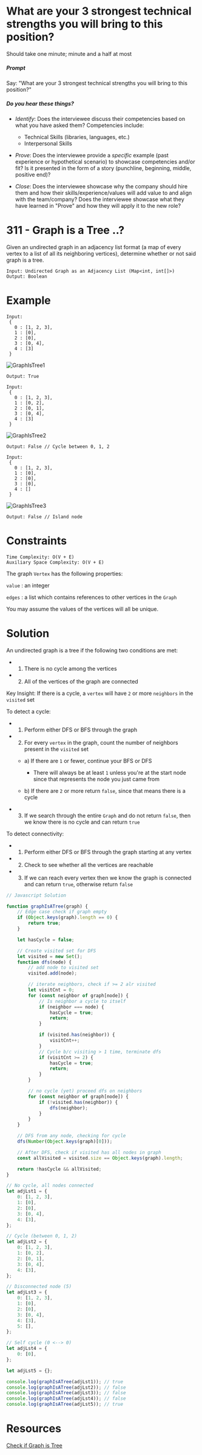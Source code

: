 # What are your 3 strongest technical strengths you will bring to this position?

Should take one minute; minute and a half at most

##### Prompt

Say: "What are your 3 strongest technical strengths you will bring to this position?"

##### Do you hear these things?

- _Identify_: Does the interviewee discuss their competencies based on what you have asked them? Competencies include:

  - Technical Skills (libraries, languages, etc.)
  - Interpersonal Skills

- _Prove_: Does the interviewee provide a _specific_ example (past experience or hypothetical scenario) to showcase competencies and/or fit? Is it presented in the form of a story (punchline, beginning, middle, positive end)?

- _Close_: Does the interviewee showcase why the company should hire them and how their skills/experience/values will add value to and align with the team/company? Does the interviewee showcase what they have learned in "Prove" and how they will apply it to the new role?

# 311 - Graph is a Tree ..?

Given an undirected graph in an adjacency list format (a map of every vertex to a list of all its neighboring vertices), determine whether or not said graph is a tree.

```
Input: Undirected Graph as an Adjacency List (Map<int, int[]>)
Output: Boolean
```

# Example

```
Input:
 {
   0 : [1, 2, 3],
   1 : [0],
   2 : [0],
   3 : [0, 4],
   4 : [3]
 }
```

![GraphIsTree1](http://res.cloudinary.com/outco-io/image/upload/v1520910500/GraphIsTree1.png)

```
Output: True
```

```
Input:
 {
   0 : [1, 2, 3],
   1 : [0, 2],
   2 : [0, 1],
   3 : [0, 4],
   4 : [3]
 }
```

![GraphIsTree2](http://res.cloudinary.com/outco-io/image/upload/c_scale,w_400/v1520910500/GraphIsTree2.png)

```
Output: False // Cycle between 0, 1, 2
```

```
Input:
 {
   0 : [1, 2, 3],
   1 : [0],
   2 : [0],
   3 : [0],
   4 : []
 }
```

![GraphIsTree3](https://imgur.com/a/VDPVh25)

```
Output: False // Island node
```

# Constraints

```
Time Complexity: O(V + E)
Auxiliary Space Complexity: O(V + E)
```

The graph `Vertex` has the following properties:

`value` : an integer

`edges` : a list which contains references to other vertices in the `Graph`

You may assume the values of the vertices will all be unique.

# Solution

An undirected graph is a tree if the following two conditions are met:

- 1. There is no cycle among the vertices

- 2. All of the vertices of the graph are connected

Key Insight: If there is a cycle, a `vertex` will have `2` or more `neighbors` in the `visited` set

To detect a cycle:

- 1. Perform either DFS or BFS through the graph

- 2. For every `vertex` in the graph, count the number of neighbors present in the `visited` set

  - a) If there are `1` or fewer, continue your BFS or DFS

    - There will always be at least `1` unless you're at the start node since that represents the node you just came from

  - b) If there are `2` or more return `false`, since that means there is a cycle

- 3. If we search through the entire `Graph` and do not return `false`, then we know there is no cycle and can return `true`

To detect connectivity:

- 1. Perform either DFS or BFS through the graph starting at any vertex

- 2. Check to see whether all the vertices are reachable

- 3. If we can reach every vertex then we know the graph is connected and can return `true`, otherwise return `false`

```javascript
// Javascript Solution

function graphIsATree(graph) {
	// Edge case check if graph empty
	if (Object.keys(graph).length == 0) {
		return true;
	}

	let hasCycle = false;

	// Create visited set for DFS
	let visited = new Set();
	function dfs(node) {
		// add node to visited set
		visited.add(node);

		// iterate neighbors, check if >= 2 alr visited
		let visitCnt = 0;
		for (const neighbor of graph[node]) {
			// Is neighbor a cycle to itself
			if (neighbor === node) {
				hasCycle = true;
				return;
			}

			if (visited.has(neighbor)) {
				visitCnt++;
			}
			// Cycle b/c visiting > 1 time, terminate dfs
			if (visitCnt >= 2) {
				hasCycle = true;
				return;
			}
		}

		// no cycle (yet) proceed dfs on neighbors
		for (const neighbor of graph[node]) {
			if (!visited.has(neighbor)) {
				dfs(neighbor);
			}
		}
	}

	// DFS from any node, checking for cycle
	dfs(Number(Object.keys(graph)[0]));

	// After DFS, check if visited has all nodes in graph
	const allVisited = visited.size == Object.keys(graph).length;

	return !hasCycle && allVisited;
}

// No cycle, all nodes connected
let adjLst1 = {
	0: [1, 2, 3],
	1: [0],
	2: [0],
	3: [0, 4],
	4: [3],
};

// Cycle (between 0, 1, 2)
let adjLst2 = {
	0: [1, 2, 3],
	1: [0, 2],
	2: [0, 1],
	3: [0, 4],
	4: [3],
};

// Disconnected node (5)
let adjLst3 = {
	0: [1, 2, 3],
	1: [0],
	2: [0],
	3: [0, 4],
	4: [3],
	5: [],
};

// Self cycle (0 <--> 0)
let adjLst4 = {
	0: [0],
};

let adjLst5 = {};

console.log(graphIsATree(adjLst1)); // true
console.log(graphIsATree(adjLst2)); // false
console.log(graphIsATree(adjLst3)); // false
console.log(graphIsATree(adjLst4)); // false
console.log(graphIsATree(adjLst5)); // true
```

# Resources

[Check if Graph is Tree](http://quiz.geeksforgeeks.org/check-given-graph-tree/)
